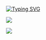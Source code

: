 
[![Typing SVG](https://readme-typing-svg.demolab.com?font=Fira+Code&size=25&duration=2000&color=F7F7F7&center=true&multiline=true&width=1038&pause=1000&height=136&lines=Wannabe+Computer+Nerd%3A;Slowly+Learning+Coding+Languages;Kind+Of+Sketchy+Not+Doing+It+For+Good;Can+Obtain+Illegal+Content/Leaks)](https://git.io/typing-svg)


<img src="https://cdn.discordapp.com/attachments/1128149267148714117/1132299870884073602/image.png"> 

<p align="left"> <img src="https://github-readme-stats.vercel.app/api?username=Saighedd&show_icons=false&cache_seconds=86400&theme=dark&border_color=0d1117&bg_color=0d1117&line_height=22&number_format=long&layout=compact" /> </p>
